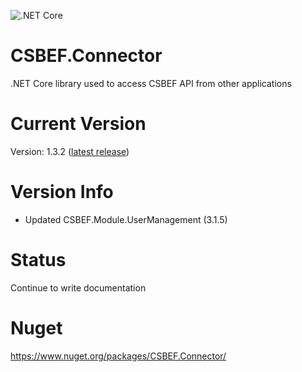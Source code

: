 ![.NET Core](https://github.com/mkurak/CSBEF.Connector/workflows/.NET%20Core/badge.svg)

# CSBEF.Connector
.NET Core library used to access CSBEF API from other applications

# Current Version
Version: 1.3.2 ([latest release](https://github.com/mkurak/CSBEF.Connector/releases/tag/1.3.2))

# Version Info
- Updated CSBEF.Module.UserManagement (3.1.5)

# Status
Continue to write documentation

# Nuget
https://www.nuget.org/packages/CSBEF.Connector/

